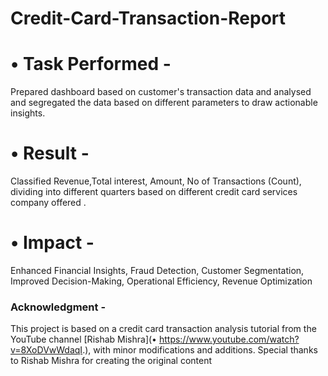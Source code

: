 # Credit-Card-Transaction-Report
# •	Task Performed - 
Prepared dashboard based on customer's transaction data and analysed and segregated the data based on different parameters to draw actionable insights.
# •	Result - 
Classified Revenue,Total interest, Amount, No of Transactions (Count), dividing into different quarters based on different credit card services company offered .
# •	Impact - 
Enhanced Financial Insights, Fraud Detection, Customer Segmentation, Improved Decision-Making, Operational Efficiency, Revenue Optimization

### Acknowledgment -  
This project is based on a credit card transaction analysis tutorial from the YouTube channel [Rishab Mishra](•	https://www.youtube.com/watch?v=8XoDVwWdaqI.), with minor modifications and additions. Special thanks to Rishab Mishra for creating the original content 

